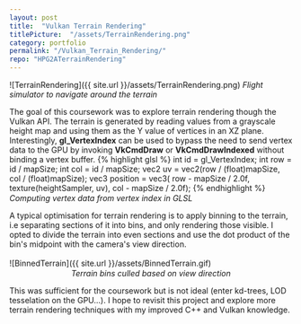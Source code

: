 ```yaml
---
layout: post
title:  "Vulkan Terrain Rendering"
titlePicture:  "/assets/TerrainRendering.png"
category: portfolio
permalink: "/Vulkan_Terrain_Rendering/"
repo: "HPG2ATerrainRendering"
---
```


<!--end-excerpt-->

![TerrainRendering]({{ site.url }}/assets/TerrainRendering.png)
*Flight simulator to navigate around the terrain*

The goal of this coursework was to explore terrain rendering though the Vulkan API. The terrain is generated by reading values from a grayscale height map and using them as the Y value of vertices in an XZ plane.\
Interestingly, __gl_VertexIndex__ can be used to bypass the need to send vertex data to the GPU by invoking __VkCmdDraw__ or __VkCmdDrawIndexed__ without binding a vertex buffer.
{% highlight glsl %}
int id = gl_VertexIndex;
int row = id / mapSize;
int col = id / mapSize;
vec2 uv = vec2(row / (float)mapSize, col / (float)mapSize);
vec3 position = vec3(
     row - mapSize / 2.0f,
     texture(heightSampler, uv),
     col - mapSize / 2.0f);
{% endhighlight %}
<p style="margin-top:-13px">
<em>Computing vertex data from vertex index in GLSL</em>
</p>

A typical optimisation for terrain rendering is to apply binning to the terrain, i.e separating sections of it into bins, and only rendering those visible. I opted to divide the terrain into even sections and use the dot product of the bin's midpoint with the camera's view direction.\
\
![BinnedTerrain]({{ site.url }}/assets/BinnedTerrain.gif)
<p style="text-align:center; margin-top:-13px">
<em>Terrain bins culled based on view direction</em>
</p>

This was sufficient for the coursework but is not ideal (enter kd-trees, LOD tesselation on the GPU...). I hope to revisit this project and explore more terrain rendering techniques with my improved C++ and Vulkan knowledge.
